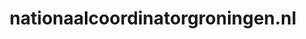 ---
layout: post
title: "nationaalcoordinatorgroningen.nl"
internal_url: "/dutchgov/nationaalcoordinatorgroningen.nl.html"
subdomains_count: 17
all_subdomains_count: 29
urls_count: 11
ssl_rank: 0
http_rank: 45
url_link: /data/nationaalcoordinatorgroningen.nl/urls.txt
all_subdomains_link: /data/nationaalcoordinatorgroningen.nl/all_subdomains.txt
subdomains_link: /data/nationaalcoordinatorgroningen.nl/subdomains.txt
categories: dutchgov
---